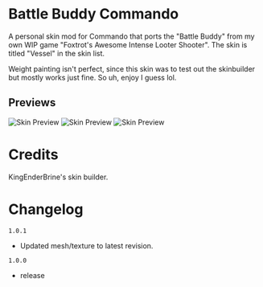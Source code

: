 # Battle Buddy Commando

A personal skin mod for Commando that ports the "Battle Buddy" from my own WIP game "Foxtrot's Awesome Intense Looter Shooter".
The skin is titled "Vessel" in the skin list.

Weight painting isn't perfect, since this skin was to test out the skinbuilder but mostly works just fine.
So uh, enjoy I guess lol.

## Previews 

![Skin Preview](https://i.imgur.com/aFUsLdh.png)
![Skin Preview](https://i.imgur.com/JF0qvfS.png)
![Skin Preview](https://i.imgur.com/NunfLXu.png)

# Credits

KingEnderBrine's skin builder.

# Changelog

`1.0.1`
- Updated mesh/texture to latest revision.

`1.0.0`
- release
    

